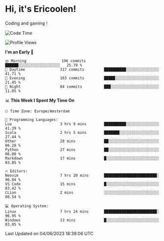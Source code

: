 # Hi, it's Ericoolen!
Coding and gaming！

<!--START_SECTION:waka-->
![Code Time](http://img.shields.io/badge/Code%20Time-834%20hrs%2021%20mins-blue)

![Profile Views](http://img.shields.io/badge/Profile%20Views-0-blue)

**I'm an Early 🐤** 

```text
🌞 Morning                196 commits         ██████░░░░░░░░░░░░░░░░░░░   25.79 % 
🌆 Daytime                317 commits         ██████████░░░░░░░░░░░░░░░   41.71 % 
🌃 Evening                163 commits         █████░░░░░░░░░░░░░░░░░░░░   21.45 % 
🌙 Night                  84 commits          ███░░░░░░░░░░░░░░░░░░░░░░   11.05 % 
```


📊 **This Week I Spent My Time On** 

```text
🕑︎ Time Zone: Europe/Amsterdam

💬 Programming Languages: 
Lua                      3 hrs 9 mins        ██████████░░░░░░░░░░░░░░░   41.39 % 
Scala                    2 hrs 5 mins        ███████░░░░░░░░░░░░░░░░░░   27.44 % 
Other                    28 mins             ██░░░░░░░░░░░░░░░░░░░░░░░   06.28 % 
Python                   27 mins             ██░░░░░░░░░░░░░░░░░░░░░░░   06.00 % 
Markdown                 17 mins             █░░░░░░░░░░░░░░░░░░░░░░░░   03.85 % 

🔥 Editors: 
Neovim                   7 hrs 20 mins       ████████████████████████░   96.04 % 
VS Code                  15 mins             █░░░░░░░░░░░░░░░░░░░░░░░░   03.42 % 
CLion                    2 mins              ░░░░░░░░░░░░░░░░░░░░░░░░░   00.54 % 

💻 Operating System: 
Linux                    7 hrs 24 mins       ████████████████████████░   96.95 % 
Windows                  13 mins             █░░░░░░░░░░░░░░░░░░░░░░░░   03.05 % 
```


 Last Updated on 04/06/2023 18:39:06 UTC
<!--END_SECTION:waka-->

